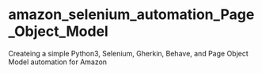 # amazon_selenium_automation_Page_Object_Model
Createing a simple Python3, Selenium, Gherkin, Behave, and Page Object Model automation for Amazon
